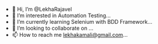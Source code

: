 - 👋 Hi, I’m @LekhaRajavel
- 👀 I’m interested in Automation Testing...
- 🌱 I’m currently learning Selenium with BDD Framework...
- 💞️ I’m looking to collaborate on ...
- 📫 How to reach me lekhakamali@gmail.com...

<!---
LekhaRajavel/LekhaRajavel is a ✨ special ✨ repository because its `README.md` (this file) appears on your GitHub profile.
You can click the Preview link to take a look at your changes.
--->

